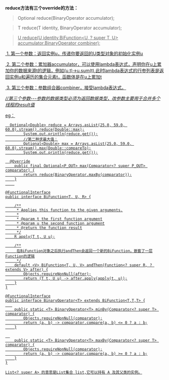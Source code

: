**reduce方法有三个override的方法：**

> Optional reduce(BinaryOperator accumulator);

> T reduce(T identity, BinaryOperator accumulator);

> <U> U reduce(U identity,BiFunction<U, ? super T, U> accumulator,BinaryOperator<U> combiner);

​        1. 第一个参数：返回实例u，传递你要返回的U类型对象的初始化实例u

​        2. 第二个参数：累加器accumulator，可以使用lambda表达式，声明你在u上累加你的数据来源t的逻辑，例如(u,t)->u.sum(t),此时lambda表达式的行参列表是返回实例u和遍历的集合元素t，函数体是在u上累加t

​        3. 第三个参数：参数组合器combiner，接受lambda表达式。

 *//第三个参数---参数的数据类型必须为返回数据类型，改参数主要用于合并多个线程的result值*



eg：

```
  Optional<Double> reduce = Arrays.asList(25.0, 59.0, 60.0).stream().reduce(Double::max);
        System.out.println(reduce.get());
        //第二种求最大值：
        Optional<Double> max = Arrays.asList(25.0, 59.0, 60.0).stream().max(Double::compareTo);
        System.out.println(reduce.get());
```

```
  @Override
    public final Optional<P_OUT> max(Comparator<? super P_OUT> comparator) {
        return reduce(BinaryOperator.maxBy(comparator));
    }
    
```

```
@FunctionalInterface
public interface BiFunction<T, U, R> {

    /**
     * Applies this function to the given arguments.
     *
     * @param t the first function argument
     * @param u the second function argument
     * @return the function result
     */
    R apply(T t, U u);

    /**
     在BiFunction对象之后执行andThen会返回一个新的BiFunction，嵌套了一层Function的逻辑
     */
    default <V> BiFunction<T, U, V> andThen(Function<? super R, ? extends V> after) {
        Objects.requireNonNull(after);
        return (T t, U u) -> after.apply(apply(t, u));
    }
}

```

```
@FunctionalInterface
public interface BinaryOperator<T> extends BiFunction<T,T,T> {
   
    public static <T> BinaryOperator<T> minBy(Comparator<? super T> comparator) {
        Objects.requireNonNull(comparator);
        return (a, b) -> comparator.compare(a, b) <= 0 ? a : b;
    }

  
    public static <T> BinaryOperator<T> maxBy(Comparator<? super T> comparator) {
        Objects.requireNonNull(comparator);
        return (a, b) -> comparator.compare(a, b) >= 0 ? a : b;
    }
}

List<? super A> 的意思是List集合 list,它可以持有 A 及其父类的实例。

```

